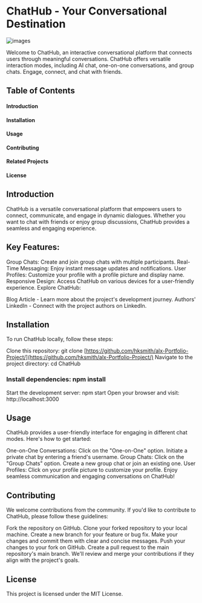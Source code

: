 # ChatHub - Your Conversational Destination

![images](https://github.com/hksmith/alx-Portfolio-Project/assets/105478362/67543e3d-0657-4dba-949e-b0b32f7263d8)


Welcome to ChatHub, an interactive conversational platform that connects users through meaningful conversations. ChatHub offers versatile interaction modes, including AI chat, one-on-one conversations, and group chats. Engage, connect, and chat with friends.
## Table of Contents
#### Introduction
#### Installation
#### Usage
#### Contributing
#### Related Projects
#### License

## Introduction
ChatHub is a versatile conversational platform that empowers users to connect, communicate, and engage in dynamic dialogues. Whether you want to chat with friends or enjoy group discussions, ChatHub provides a seamless and engaging experience.

## Key Features:

Group Chats: Create and join group chats with multiple participants.
Real-Time Messaging: Enjoy instant message updates and notifications.
User Profiles: Customize your profile with a profile picture and display name.
Responsive Design: Access ChatHub on various devices for a user-friendly experience.
Explore ChatHub:

Blog Article - Learn more about the project's development journey.
Authors' LinkedIn - Connect with the project authors on LinkedIn.
## Installation
To run ChatHub locally, follow these steps:

Clone this repository: git clone [https://github.com/hksmith/alx-Portfolio-Project/](https://github.com/hksmith/alx-Portfolio-Project/)
Navigate to the project directory: cd ChatHub
### Install dependencies: npm install
Start the development server: npm start
Open your browser and visit: http://localhost:3000
## Usage
ChatHub provides a user-friendly interface for engaging in different chat modes. Here's how to get started:

One-on-One Conversations:
Click on the "One-on-One" option.
Initiate a private chat by entering a friend's username.
Group Chats:
Click on the "Group Chats" option.
Create a new group chat or join an existing one.
User Profiles:
Click on your profile picture to customize your profile.
Enjoy seamless communication and engaging conversations on ChatHub!

## Contributing
We welcome contributions from the community. If you'd like to contribute to ChatHub, please follow these guidelines:

Fork the repository on GitHub.
Clone your forked repository to your local machine.
Create a new branch for your feature or bug fix.
Make your changes and commit them with clear and concise messages.
Push your changes to your fork on GitHub.
Create a pull request to the main repository's main branch.
We'll review and merge your contributions if they align with the project's goals.


## License
This project is licensed under the MIT License.
